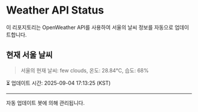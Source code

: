 
# Weather API Status

이 리포지토리는 OpenWeather API를 사용하여 서울의 날씨 정보를 자동으로 업데이트합니다.

## 현재 서울 날씨
> 서울의 현재 날씨: few clouds, 온도: 28.84°C, 습도: 68%

⏳ 업데이트 시간: 2025-09-04 17:13:25 (KST)

---
자동 업데이트 봇에 의해 관리됩니다.
